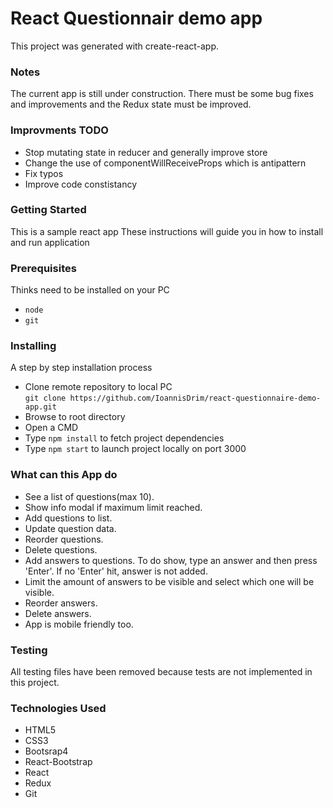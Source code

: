 # React Questionnair demo app

This project was generated with create-react-app.

### Notes

The current app is still under construction. There must be some bug fixes and improvements and the Redux state must be improved.

### Improvments TODO
* Stop mutating state in reducer and generally improve store
* Change the use of componentWillReceiveProps which is antipattern
* Fix typos
* Improve code constistancy

### Getting Started

This is a sample react app
These instructions will guide you in how to install and run application

### Prerequisites
Thinks need to be installed on your PC

* ```node```
* ```git```

### Installing

A step by step installation process

* Clone remote repository to local PC   
 ```git clone https://github.com/IoannisDrim/react-questionnaire-demo-app.git```
* Browse to root directory
* Open a CMD
* Type ```npm install```
  to fetch project dependencies
* Type ```npm start``` to launch project locally on port 3000

### What can this App do

* See a list of questions(max 10).
* Show info modal if maximum limit reached.
* Add questions to list.
* Update question data.
* Reorder questions.
* Delete questions. 
* Add answers to questions. To do show, type an answer and then press 'Enter'. If no 'Enter' hit, answer is not added.
* Limit the amount of answers to be visible and select which one will be visible.
* Reorder answers.
* Delete answers.
* App is mobile friendly too. 

### Testing

All testing files have been removed because tests are not implemented in this project.

### Technologies Used

* HTML5
* CSS3
* Bootsrap4
* React-Bootstrap
* React
* Redux
* Git
